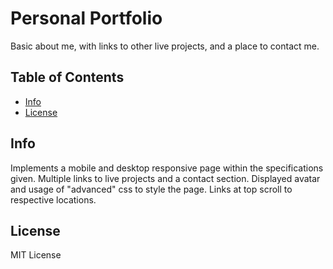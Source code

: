 # Personal Portfolio

Basic about me, with links to other live projects, and a place to contact me.

## Table of Contents

- [Info](#info)
- [License](#license)

## Info

Implements a mobile and desktop responsive page within the specifications given. Multiple links to live projects and a contact section. Displayed avatar and usage of "advanced" css to style the page. Links at top scroll to respective locations.

## License

MIT License
